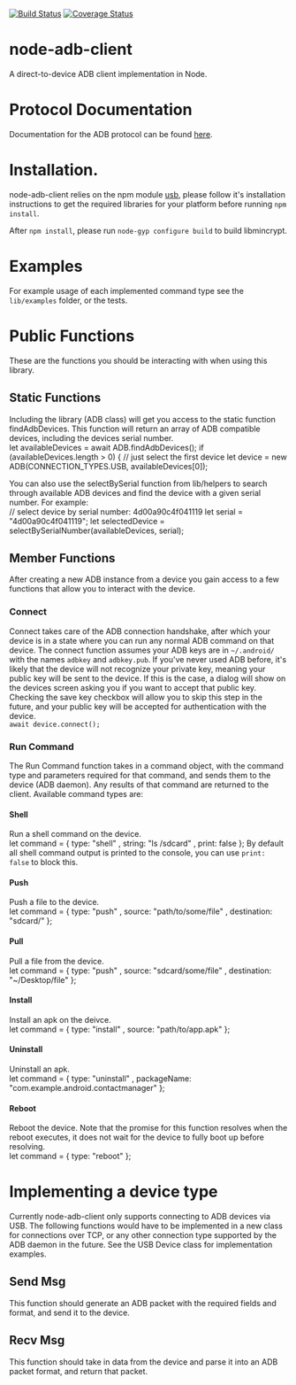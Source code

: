 [![Build Status](https://travis-ci.org/appium/node-adb-client.svg)](https://travis-ci.org/appium/node-adb-client)
[![Coverage Status](https://coveralls.io/repos/github/appium/node-adb-client/badge.svg?branch=master)](https://coveralls.io/github/appium/node-adb-client?branch=master)

# node-adb-client
A direct-to-device ADB client implementation in Node.

# Protocol Documentation
Documentation for the ADB protocol can be found [here](https://github.com/cstyan/adbDocumentation).

# Installation.
node-adb-client relies on the npm module [usb](https://www.npmjs.com/package/usb),
please follow it's installation instructions to get the required libraries for your
platform before running `npm install`.

After `npm install`, please run `node-gyp configure build` to build libmincrypt.

# Examples
For example usage of each implemented command type see the `lib/examples` folder,
or the tests.

# Public Functions
These are the functions you should be interacting with when using this library.

## Static Functions
Including the library (ADB class) will get you access to the static function 
findAdbDevices. This function will return an array of ADB compatible devices, 
including the devices serial number.  
    let availableDevices = await ADB.findAdbDevices();
    if (availableDevices.length > 0) {
        // just select the first device
        let device = new ADB(CONNECTION_TYPES.USB, availableDevices[0]);

You can also use the selectBySerial function from lib/helpers to search through 
available ADB devices and find the device with a given serial number. For example:  
    // select device by serial number: 4d00a90c4f041119
    let serial = "4d00a90c4f041119";
    let selectedDevice = selectBySerialNumber(availableDevices, serial);

## Member Functions
After creating a new ADB instance from a device you gain access to a few functions
that allow you to interact with the device.

### Connect
Connect takes care of the ADB connection handshake, after which your device is in
a state where you can run any normal ADB command on that device. The connect function
assumes your ADB keys are in `~/.android/` with the names `adbkey` and `adbkey.pub`.
If you've never used ADB before, it's likely that the device will not recognize 
your private key, meaning your public key will be sent to the device. If this is 
the case, a dialog will show on the devices screen asking you if you want to accept
that public key. Checking the save key checkbox will allow you to skip this step
in the future, and your public key will be accepted for authentication with the
device.  
`await device.connect();`  

### Run Command
The Run Command function takes in a command object, with the command type and 
parameters required for that command, and sends them to the device (ADB daemon).
Any results of that command are returned to the client. Available command types
are:  

#### Shell
Run a shell command on the device.  
    let command = {
        type:   "shell"
      , string: "ls /sdcard"
      , print: false
    };
By default all shell command output is printed to the console, you can use 
`print: false` to block this.

#### Push
Push a file to the device.  
    let command = {
      type:        "push"
    , source:      "path/to/some/file"
    , destination: "sdcard/"
    };

#### Pull
Pull a file from the device.  
    let command = {
      type:        "push"
    , source:      "sdcard/some/file"
    , destination: "~/Desktop/file"
    };

#### Install
Install an apk on the deivce.  
    let command = {
      type: "install"
    , source: "path/to/app.apk"
    };

#### Uninstall
Uninstall an apk.  
    let command = {
      type: "uninstall"
    , packageName: "com.example.android.contactmanager"
    };

#### Reboot
Reboot the device. Note that the promise for this function resolves when the reboot
executes, it does not wait for the device to fully boot up before resolving.  
    let command = {
      type:   "reboot"
    };

# Implementing a device type
Currently node-adb-client only supports connecting to ADB devices via USB. The following
functions would have to be implemented in a new class for connections over TCP, or
any other connection type supported by the ADB daemon in the future. See the USB
Device class for implementation examples.

## Send Msg
This function should generate an ADB packet with the required fields and format,
and send it to the device.

## Recv Msg
This function should take in data from the device and parse it into an ADB packet
format, and return that packet.